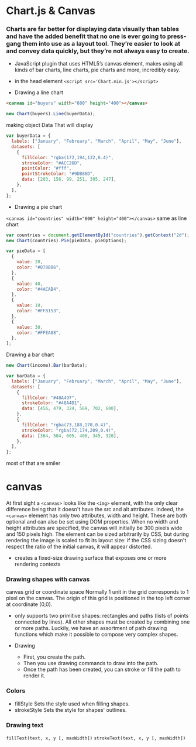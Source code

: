 # Chart.js & Canvas

### Charts are far better for displaying data visually than tables and have the added benefit that no one is ever going to press-gang them into use as a layout tool. They’re easier to look at and convey data quickly, but they’re not always easy to create.

- JavaScript plugin that uses HTML5’s canvas element, makes using all kinds of bar charts, line charts, pie charts and more, incredibly easy.

- in the head element `<script src='Chart.min.js'></script>`

- Drawing a line chart

```html
<canvas id="buyers" width="600" height="400"></canvas>
```

```js
new Chart(buyers).Line(buyerData);
```

making object Data That will display

```js
var buyerData = {
  labels: ["January", "February", "March", "April", "May", "June"],
  datasets: [
    {
      fillColor: "rgba(172,194,132,0.4)",
      strokeColor: "#ACC26D",
      pointColor: "#fff",
      pointStrokeColor: "#9DB86D",
      data: [203, 156, 99, 251, 305, 247],
    },
  ],
};
```

- Drawing a pie chart

`<canvas id="countries" width="600" height="400"></canvas>` same as line chart

```js
var countries = document.getElementById("countries").getContext("2d");
new Chart(countries).Pie(pieData, pieOptions);
```

```js
var pieData = [
  {
    value: 20,
    color: "#878BB6",
  },
  {
    value: 40,
    color: "#4ACAB4",
  },
  {
    value: 10,
    color: "#FF8153",
  },
  {
    value: 30,
    color: "#FFEA88",
  },
];
```

Drawing a bar chart

```js
new Chart(income).Bar(barData);
```

```js
var barData = {
  labels: ["January", "February", "March", "April", "May", "June"],
  datasets: [
    {
      fillColor: "#48A497",
      strokeColor: "#48A4D1",
      data: [456, 479, 324, 569, 702, 600],
    },
    {
      fillColor: "rgba(73,188,170,0.4)",
      strokeColor: "rgba(72,174,209,0.4)",
      data: [364, 504, 605, 400, 345, 320],
    },
  ],
};
```

most of that are smiler

# canvas

At first sight a `<canvas>` looks like the `<img>` element, with the only clear difference being that it doesn't have the src and alt attributes. Indeed, the `<canvas>` element has only two attributes, width and height. These are both optional and can also be set using DOM properties. When no width and height attributes are specified, the canvas will initially be 300 pixels wide and 150 pixels high. The element can be sized arbitrarily by CSS, but during rendering the image is scaled to fit its layout size: if the CSS sizing doesn't respect the ratio of the initial canvas, it will appear distorted.

- creates a fixed-size drawing surface that exposes one or more rendering contexts

### Drawing shapes with canvas

canvas grid or coordinate space Normally 1 unit in the grid corresponds to 1 pixel on the canvas. The origin of this grid is positioned in the top left corner at coordinate (0,0).

- only supports two primitive shapes: rectangles and paths (lists of points connected by lines). All other shapes must be created by combining one or more paths. Luckily, we have an assortment of path drawing functions which make it possible to compose very complex shapes.

- Drawing
  - First, you create the path.
  - Then you use drawing commands to draw into the path.
  - Once the path has been created, you can stroke or fill the path to render it.

### Colors

- fillStyle Sets the style used when filling shapes.
- strokeStyle Sets the style for shapes' outlines.

### Drawing text

`fillText(text, x, y [, maxWidth])`
`strokeText(text, x, y [, maxWidth])`
